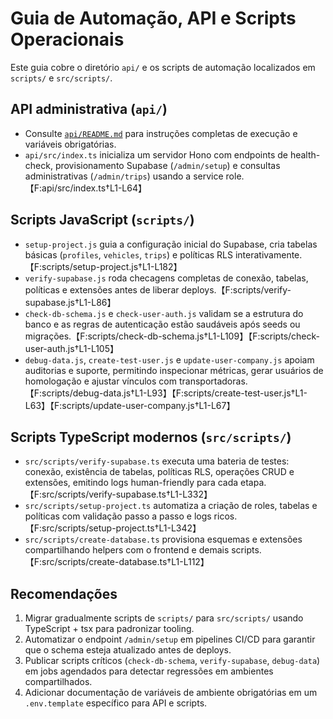 # Guia de Automação, API e Scripts Operacionais

Este guia cobre o diretório `api/` e os scripts de automação localizados em `scripts/` e `src/scripts/`.

## API administrativa (`api/`)
- Consulte [`api/README.md`](../../api/README.md) para instruções completas de execução e variáveis obrigatórias.
- `api/src/index.ts` inicializa um servidor Hono com endpoints de health-check, provisionamento Supabase (`/admin/setup`) e consultas administrativas (`/admin/trips`) usando a service role.【F:api/src/index.ts†L1-L64】

## Scripts JavaScript (`scripts/`)
- `setup-project.js` guia a configuração inicial do Supabase, cria tabelas básicas (`profiles`, `vehicles`, `trips`) e políticas RLS interativamente.【F:scripts/setup-project.js†L1-L182】
- `verify-supabase.js` roda checagens completas de conexão, tabelas, políticas e extensões antes de liberar deploys.【F:scripts/verify-supabase.js†L1-L86】
- `check-db-schema.js` e `check-user-auth.js` validam se a estrutura do banco e as regras de autenticação estão saudáveis após seeds ou migrações.【F:scripts/check-db-schema.js†L1-L109】【F:scripts/check-user-auth.js†L1-L105】
- `debug-data.js`, `create-test-user.js` e `update-user-company.js` apoiam auditorias e suporte, permitindo inspecionar métricas, gerar usuários de homologação e ajustar vínculos com transportadoras.【F:scripts/debug-data.js†L1-L93】【F:scripts/create-test-user.js†L1-L63】【F:scripts/update-user-company.js†L1-L67】

## Scripts TypeScript modernos (`src/scripts/`)
- `src/scripts/verify-supabase.ts` executa uma bateria de testes: conexão, existência de tabelas, políticas RLS, operações CRUD e extensões, emitindo logs human-friendly para cada etapa.【F:src/scripts/verify-supabase.ts†L1-L332】
- `src/scripts/setup-project.ts` automatiza a criação de roles, tabelas e políticas com validação passo a passo e logs ricos.【F:src/scripts/setup-project.ts†L1-L342】
- `src/scripts/create-database.ts` provisiona esquemas e extensões compartilhando helpers com o frontend e demais scripts.【F:src/scripts/create-database.ts†L1-L112】

## Recomendações
1. Migrar gradualmente scripts de `scripts/` para `src/scripts/` usando TypeScript + tsx para padronizar tooling.
2. Automatizar o endpoint `/admin/setup` em pipelines CI/CD para garantir que o schema esteja atualizado antes de deploys.
3. Publicar scripts críticos (`check-db-schema`, `verify-supabase`, `debug-data`) em jobs agendados para detectar regressões em ambientes compartilhados.
4. Adicionar documentação de variáveis de ambiente obrigatórias em um `.env.template` específico para API e scripts.
